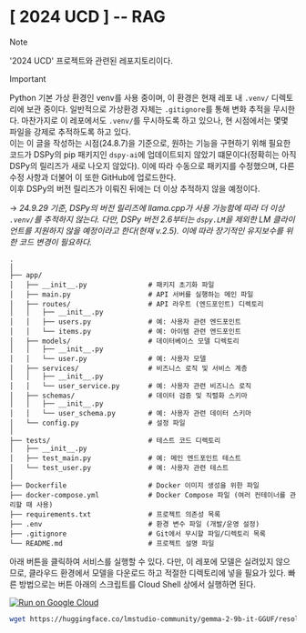 # [ 2024 UCD ] -- RAG

> [!NOTE]  
> '2024 UCD' 프로젝트와 관련된 레포지토리이다.

> [!IMPORTANT]  
> Python 기본 가상 환경인 venv를 사용 중이며, 이 환경은 현재 레포 내 `.venv/` 디렉토리에 보관 중이다. 일반적으로 가상환경 자체는 `.gitignore`를 통해 변화 추적을 무시한다. 마찬가지로 이 레포에서도 `.venv/`를 무시하도록 하고 있으나, 현 시점에서는 몇몇 파일을 강제로 추적하도록 하고 있다.  
> 이는 이 글을 작성하는 시점(24.8.7)을 기준으로, 원하는 기능을 구현하기 위해 필요한 코드가 DSPy의 pip 패키지인 `dspy-ai`에 업데이트되지 않았기 떄문이다(정확히는 아직 DSPy의 릴리즈가 새로 나오지 않았다). 이에 따라 수동으로 패키지를 수정했으며, 다른 수정 사항과 더불어 이 또한 GitHub에 업로드한다.  
> 이후 DSPy의 버전 릴리즈가 이뤄진 뒤에는 더 이상 추적하지 않을 예정이다.
>
> → *24.9.29 기준, DSPy의 버전 릴리즈에 llama.cpp가 사용 가능함에 따라 더 이상 `.venv/`를 추적하지 않는다. 다만, DSPy 버전 2.6부터는 `dspy.LM`을 제외한 LM 클라이언트를 지원하지 않을 예정이라고 한다(현재 v.2.5). 이에 따라 장기적인 유지보수를 위한 코드 변경이 필요하다.*

```
.
│
├── app/
│   ├── __init__.py               # 패키지 초기화 파일
│   ├── main.py                   # API 서버를 실행하는 메인 파일
│   ├── routes/                   # API 라우트 (엔드포인트) 디렉토리
│   │   ├── __init__.py
│   │   ├── users.py              # 예: 사용자 관련 엔드포인트
│   │   └── items.py              # 예: 아이템 관련 엔드포인트
│   ├── models/                   # 데이터베이스 모델 디렉토리
│   │   ├── __init__.py
│   │   └── user.py               # 예: 사용자 모델
│   ├── services/                 # 비즈니스 로직 및 서비스 계층
│   │   ├── __init__.py
│   │   └── user_service.py       # 예: 사용자 관련 비즈니스 로직
│   ├── schemas/                  # 데이터 검증 및 직렬화 스키마
│   │   ├── __init__.py
│   │   └── user_schema.py        # 예: 사용자 관련 데이터 스키마
│   └── config.py                 # 설정 파일
│
├── tests/                        # 테스트 코드 디렉토리
│   ├── __init__.py
│   ├── test_main.py              # 예: 메인 엔드포인트 테스트
│   └── test_user.py              # 예: 사용자 관련 테스트
│
├── Dockerfile                    # Docker 이미지 생성을 위한 파일
├── docker-compose.yml            # Docker Compose 파일 (여러 컨테이너를 관리할 때 사용)
├── requirements.txt              # 프로젝트 의존성 목록
├── .env                          # 환경 변수 파일 (개발/운영 설정)
├── .gitignore                    # Git에서 무시할 파일/디렉토리 목록
└── README.md                     # 프로젝트 설명 파일
```

아래 버튼을 클릭하여 서비스를 실행할 수 있다. 다만, 이 레포에 모델은 실려있지 않으므로, 클라우드 환경에서 모델을 다운로드 하고 적절한 디렉토리에 넣을 필요가 있다. 빠른 방법으로는 버튼 아래의 스크립트를 Cloud Shell 상에서 실행하면 된다.

[![Run on Google Cloud](https://deploy.cloud.run/button.svg)](https://deploy.cloud.run/?git_repo=https://github.com/onezero-dju/24UCD-NLP.git&dir=.)

```bash
wget https://huggingface.co/lmstudio-community/gemma-2-9b-it-GGUF/resolve/main/gemma-2-9b-it-Q4_K_M.gguf -P ./24UCD-NLP/app/ml_models/language_model/
```